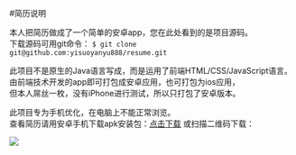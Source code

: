 #简历说明

本人把简历做成了一个简单的安卓app，您在此处看到的是项目源码。  
下载源码可用git命令： `$ git clone git@github.com:yisuoyanyu888/resume.git`

此项目不是原生的Java语言写成，而是运用了前端HTML/CSS/JavaScript语言。  
由前端技术开发的app即可打包成安卓应用，也可打包为ios应用，  
但本人屌丝一枚，没有iPhone进行测试，所以只打包了安卓版本。

此项目专为手机优化，在电脑上不能正常浏览。  
查看简历请用安卓手机下载apk安装包：[点击下载](http://chengnuojianli.sinaapp.com/jianli.apk)
或扫描二维码下载：

![](http://chengnuojianli.sinaapp.com/jianli.png)